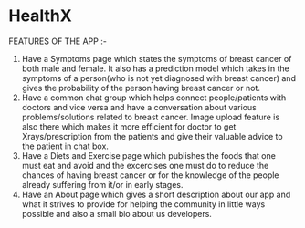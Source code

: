 # HealthX
FEATURES OF THE APP :- 
1.	Have a Symptoms page which states the symptoms of breast cancer of both male and female. It also has a prediction model which takes in the symptoms of a person(who is not yet diagnosed with breast cancer) and gives the probability of the person having breast cancer or not.
2.	Have a common chat group which helps connect people/patients with doctors and vice versa and have a conversation about various problems/solutions related to breast cancer. Image upload feature is also there which makes it more efficient for doctor to get Xrays/prescription from the patients and give their valuable advice to the patient in chat box.
3.	Have a Diets and Exercise page which publishes the foods that one must eat and avoid and the excercises one must do to reduce the chances of having breast cancer or for the knowledge of the people already suffering from it/or in early stages.
4.	Have an About page which gives a short description about our app and what it strives to provide for helping the community in little ways possible and also a small bio about us developers.
